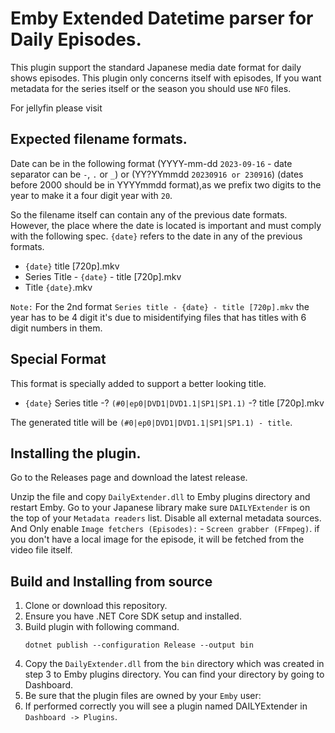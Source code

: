 # Emby Extended Datetime parser for Daily Episodes.

This plugin support the standard Japanese media date format for daily shows episodes. This plugin only concerns itself with episodes,
If you want metadata for the series itself or the season you should use `NFO` files.

For jellyfin please visit

## Expected filename formats.

Date can be in the following format (YYYY-mm-dd `2023-09-16` - date separator can be `-`, `.` or `_`) or (YY?YYmmdd `20230916 or 230916`) (dates before 2000 should be in YYYYmmdd format),as we prefix two digits to the year to make it a four digit year with `20`.

So the filename itself can contain any of the previous date formats. However, the place where the date is located is important and must comply with the following spec. `{date}` refers to the date in any of the previous formats.

* `{date}` title [720p].mkv
* Series Title - `{date}` - title [720p].mkv
* Title `{date}`.mkv

`Note:` For the 2nd format `Series title - {date} - title [720p].mkv` the year has to be 4 digit it's due to misidentifying files that has titles with 6 digit numbers in them.

## Special Format
This format is specially added to support a better looking title.
* `{date}` Series title -? `(#0|ep0|DVD1|DVD1.1|SP1|SP1.1)` -? title [720p].mkv

The generated title will be `(#0|ep0|DVD1|DVD1.1|SP1|SP1.1) - title`.

## Installing the plugin.

Go to the Releases page and download the latest release.

Unzip the file and copy `DailyExtender.dll` to Emby plugins directory and restart Emby. Go to your Japanese library make sure `DAILYExtender` is on the top of your `Metadata readers` list. Disable all external metadata sources.
And Only enable `Image fetchers (Episodes):` - `Screen grabber (FFmpeg)`. if you don't have a local image for the episode, it will be fetched from the video file itself.

## Build and Installing from source

1. Clone or download this repository.
2. Ensure you have .NET Core SDK setup and installed.
3. Build plugin with following command.
    ```
    dotnet publish --configuration Release --output bin
    ```
4. Copy the `DailyExtender.dll` from the `bin` directory which was created in step 3 to Emby plugins directory. You can find your directory by going to Dashboard.
5. Be sure that the plugin files are owned by your `Emby` user:
3. If performed correctly you will see a plugin named DAILYExtender in `Dashboard -> Plugins`.
